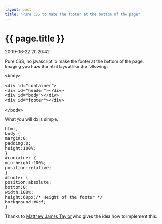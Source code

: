 ```yaml
---
layout: post
title: "Pure CSS to make the footer at the bottom of the page"
---
```


<h1> {{ page.title }} </h1> <p class='meta'>2009-06-22 20:20:42</p>

Pure CSS, no javascript to make the footer at the bottom of the page.
Imaging you have the html layout like the following:
<pre name="code" class="php">&lt;body&gt;

&lt;div id="container"&gt;
&lt;div id="header"&gt;&lt;/div&gt;
&lt;div id="body"&gt;&lt;/div&gt;
&lt;div id="footer"&gt;&lt;/div&gt;

&lt;/body&gt;</pre>

What you will do is simple.
<pre  name="code" class="css">html,
body {
margin:0;
padding:0;
height:100%;
}
#container {
min-height:100%;
position:relative;
}
#footer {
position:absolute;
bottom:0;
width:100%;
height:60px;/* Height of the footer */
background:#6cf;
}
</pre>
Thanks to <a href="http://matthewjamestaylor.com/">Matthew James Taylor</a> who gives the idea how to implement this.